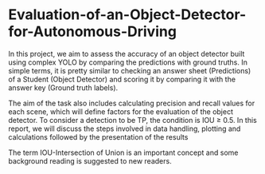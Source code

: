 # Evaluation-of-an-Object-Detector-for-Autonomous-Driving
In this project, we aim to assess the accuracy of an object detector built using complex YOLO by comparing the predictions with ground truths. In simple terms, it is pretty similar to checking an answer sheet (Predictions) of a Student (Object Detector) and scoring it by comparing it with the answer key (Ground truth labels). 

 The aim of the task also includes calculating precision and recall values for each scene, which will define factors for the evaluation of the object detector. To consider a detection to be TP, the condition is IOU ≥ 0.5. In this report, we will discuss the steps involved in data handling, plotting and calculations followed by the presentation of the results

The term IOU-Intersection of Union is an important concept and some background reading is suggested to new readers.
